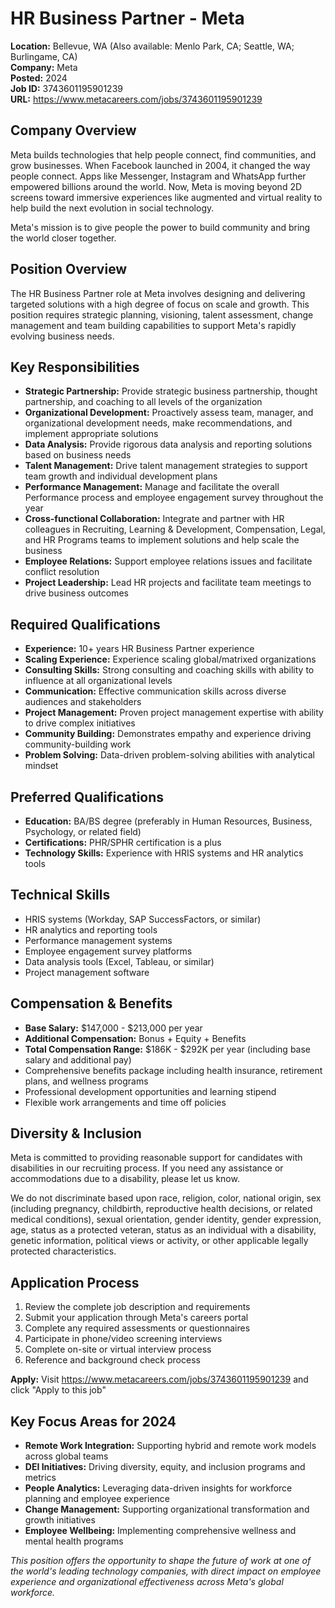 # HR Business Partner - Meta
**Location:** Bellevue, WA (Also available: Menlo Park, CA; Seattle, WA; Burlingame, CA)  
**Company:** Meta  
**Posted:** 2024  
**Job ID:** 3743601195901239  
**URL:** https://www.metacareers.com/jobs/3743601195901239

## Company Overview
Meta builds technologies that help people connect, find communities, and grow businesses. When Facebook launched in 2004, it changed the way people connect. Apps like Messenger, Instagram and WhatsApp further empowered billions around the world. Now, Meta is moving beyond 2D screens toward immersive experiences like augmented and virtual reality to help build the next evolution in social technology.

Meta's mission is to give people the power to build community and bring the world closer together.

## Position Overview
The HR Business Partner role at Meta involves designing and delivering targeted solutions with a high degree of focus on scale and growth. This position requires strategic planning, visioning, talent assessment, change management and team building capabilities to support Meta's rapidly evolving business needs.

## Key Responsibilities
- **Strategic Partnership:** Provide strategic business partnership, thought partnership, and coaching to all levels of the organization
- **Organizational Development:** Proactively assess team, manager, and organizational development needs, make recommendations, and implement appropriate solutions
- **Data Analysis:** Provide rigorous data analysis and reporting solutions based on business needs
- **Talent Management:** Drive talent management strategies to support team growth and individual development plans
- **Performance Management:** Manage and facilitate the overall Performance process and employee engagement survey throughout the year
- **Cross-functional Collaboration:** Integrate and partner with HR colleagues in Recruiting, Learning & Development, Compensation, Legal, and HR Programs teams to implement solutions and help scale the business
- **Employee Relations:** Support employee relations issues and facilitate conflict resolution
- **Project Leadership:** Lead HR projects and facilitate team meetings to drive business outcomes

## Required Qualifications
- **Experience:** 10+ years HR Business Partner experience
- **Scaling Experience:** Experience scaling global/matrixed organizations
- **Consulting Skills:** Strong consulting and coaching skills with ability to influence at all organizational levels
- **Communication:** Effective communication skills across diverse audiences and stakeholders
- **Project Management:** Proven project management expertise with ability to drive complex initiatives
- **Community Building:** Demonstrates empathy and experience driving community-building work
- **Problem Solving:** Data-driven problem-solving abilities with analytical mindset

## Preferred Qualifications
- **Education:** BA/BS degree (preferably in Human Resources, Business, Psychology, or related field)
- **Certifications:** PHR/SPHR certification is a plus
- **Technology Skills:** Experience with HRIS systems and HR analytics tools

## Technical Skills
- HRIS systems (Workday, SAP SuccessFactors, or similar)
- HR analytics and reporting tools
- Performance management systems
- Employee engagement survey platforms
- Data analysis tools (Excel, Tableau, or similar)
- Project management software

## Compensation & Benefits
- **Base Salary:** $147,000 - $213,000 per year
- **Additional Compensation:** Bonus + Equity + Benefits
- **Total Compensation Range:** $186K - $292K per year (including base salary and additional pay)
- Comprehensive benefits package including health insurance, retirement plans, and wellness programs
- Professional development opportunities and learning stipend
- Flexible work arrangements and time off policies

## Diversity & Inclusion
Meta is committed to providing reasonable support for candidates with disabilities in our recruiting process. If you need any assistance or accommodations due to a disability, please let us know.

We do not discriminate based upon race, religion, color, national origin, sex (including pregnancy, childbirth, reproductive health decisions, or related medical conditions), sexual orientation, gender identity, gender expression, age, status as a protected veteran, status as an individual with a disability, genetic information, political views or activity, or other applicable legally protected characteristics.

## Application Process
1. Review the complete job description and requirements
2. Submit your application through Meta's careers portal
3. Complete any required assessments or questionnaires
4. Participate in phone/video screening interviews
5. Complete on-site or virtual interview process
6. Reference and background check process

**Apply:** Visit https://www.metacareers.com/jobs/3743601195901239 and click "Apply to this job"

## Key Focus Areas for 2024
- **Remote Work Integration:** Supporting hybrid and remote work models across global teams
- **DEI Initiatives:** Driving diversity, equity, and inclusion programs and metrics
- **People Analytics:** Leveraging data-driven insights for workforce planning and employee experience
- **Change Management:** Supporting organizational transformation and growth initiatives
- **Employee Wellbeing:** Implementing comprehensive wellness and mental health programs

*This position offers the opportunity to shape the future of work at one of the world's leading technology companies, with direct impact on employee experience and organizational effectiveness across Meta's global workforce.*